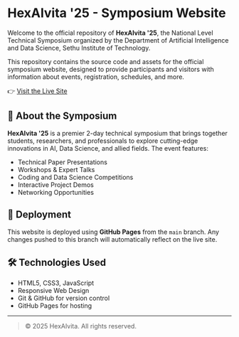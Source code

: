 # HexAIvita '25 - Symposium Website

Welcome to the official repository of **HexAIvita '25**, the National Level Technical Symposium organized by the Department of Artificial Intelligence and Data Science, Sethu Institute of Technology.

This repository contains the source code and assets for the official symposium website, designed to provide participants and visitors with information about events, registration, schedules, and more.

👉 [Visit the Live Site](https://stachysae.github.io/HexAIvita_25/)

## 🎯 About the Symposium

**HexAIvita '25** is a premier 2-day technical symposium that brings together students, researchers, and professionals to explore cutting-edge innovations in AI, Data Science, and allied fields. The event features:

- Technical Paper Presentations  
- Workshops & Expert Talks  
- Coding and Data Science Competitions  
- Interactive Project Demos  
- Networking Opportunities

## 🚀 Deployment

This website is deployed using **GitHub Pages** from the `main` branch. Any changes pushed to this branch will automatically reflect on the live site.

## 🛠️ Technologies Used

- HTML5, CSS3, JavaScript  
- Responsive Web Design  
- Git & GitHub for version control  
- GitHub Pages for hosting

---

> © 2025 HexAIvita. All rights reserved.
